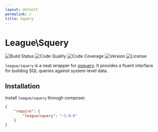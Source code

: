 ```yaml
---
layout: default
permalink: /
title: Squery
---
```


# League\\Squery

![Build Status](http://img.shields.io/travis/league/squery.svg?style=flat-square)
![Code Quality](http://img.shields.io/scrutinizer/g/league/squery.svg?style=flat-square)
![Code Coverage](http://img.shields.io/scrutinizer/coverage/g/league/squery.svg?style=flat-square)
![Version](http://img.shields.io/packagist/v/league/squery.svg?style=flat-square)
![License](http://img.shields.io/packagist/l/league/squery.svg?style=flat-square)

`league/squery` is a neat wrapper for [osquery](http://osquery.io). It provides a fluent interface for building SQL queries against system-level data.

## Installation

Install `league/squery` through composer.

~~~ json
{
    "require": {
        "league/squery": "~2.0.0"
    }
}
~~~
